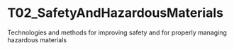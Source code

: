 # T02_SafetyAndHazardousMaterials
Technologies and methods for improving safety and for properly managing hazardous materials
